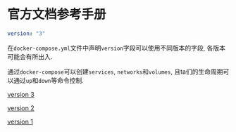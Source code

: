 # 官方文档参考手册

```yml
version: "3"
```

在`docker-compose.yml`文件中声明`version`字段可以使用不同版本的字段, 各版本可能会有所出入.

通过`docker-compose`可以创建`services`, `networks`和`volumes`, 且ta们的生命周期可以通过`up`和`down`等命令控制.

[version 3](https://docs.docker.com/compose/compose-file/)

[version 2](https://docs.docker.com/compose/compose-file/compose-file-v2/)

[version 1](https://docs.docker.com/compose/compose-file/compose-file-v1/)